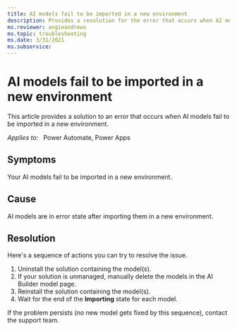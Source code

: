 ```yaml
---
title: AI models fail to be imported in a new environment
description: Provides a resolution for the error that occurs when AI models fail to be imported in a new environment.
ms.reviewer: angieandrews
ms.topic: troubleshooting
ms.date: 3/31/2021
ms.subservice: 
---
```


# AI models fail to be imported in a new environment

This article provides a solution to an error that occurs when AI models fail to be imported in a new environment.

_Applies to:_ &nbsp; Power Automate, Power Apps

## Symptoms

Your AI models fail to be imported in a new environment.

## Cause

AI models are in error state after importing them in a new environment.

## Resolution

Here's a sequence of actions you can try to resolve the issue.

1. Uninstall the solution containing the model(s).
1. If your solution is unmanaged, manually delete the models in the AI Builder model page.
1. Reinstall the solution containing the model(s).
1. Wait for the end of the **Importing** state for each model.

If the problem persists (no new model gets fixed by this sequence), contact the support team.
